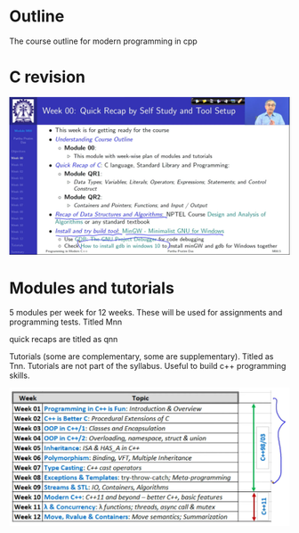 # Outline

The course outline for modern programming in cpp
# C revision 

![](Pasted%20image%2020230805120128.png)

# Modules and tutorials

5 modules per week for 12 weeks. These will be used for assignments and programming tests. Titled Mnn 

quick recaps are titled as qnn 

Tutorials (some are complementary, some are supplementary). Titled as Tnn. Tutorials are not part of the syllabus. Useful to build c++ programming skills. 

![](Pasted%20image%2020230805121009.png)


